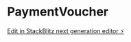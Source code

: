 # PaymentVoucher

[Edit in StackBlitz next generation editor ⚡️](https://stackblitz.com/~/github.com/ComplianceRelish/PaymentVoucher)